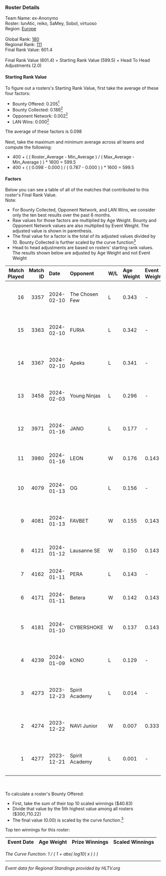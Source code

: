 ### Roster Details<br />
Team Name: ex-Anonymo<br />
Roster: lunAtic, reiko, SaMey, Sobol, virtuoso<br />
Region: [Europe]( ../standings_europe.md)<br />
<br />
Global Rank: [180](../standings_global.md)<br />
Regional Rank: [111]( ../standings_europe.md)<br />
Final Rank Value:  601.4<br />
<br />
Final Rank Value (601.4) = Starting Rank Value (599.5) + Head To Head Adjustments (2.0)<br />

#### Starting Rank Value<br />
To figure out a rosters's Starting Rank Value, first take the average of these four factors:<br />
- Bounty Offered: 0.205[<sup>1</sup>](#table2)
- Bounty Collected: 0.186[<sup>2</sup>](#table1)
- Opponent Network: 0.002[<sup>2</sup>](#table1)
- LAN Wins: 0.000[<sup>2</sup>](#table1)

The average of these factors is 0.098<br />
<br />
Next, take the maximum and minimum average across all teams and compute the following:<br />
- 400 + ( ( Roster_Average - Min_Average ) / ( Max_Average - Min_Average ) ) * 1600 = 599.5
- 400 + ( ( 0.098 - 0.000 ) / ( 0.787 - 0.000 ) ) * 1600 = 599.5


#### Factors<br />
Below you can see a table of all of the matches that contributed to this roster's Final Rank Value.<br />
Note:<br />

- For Bounty Collected, Opponent Network, and LAN Wins, we consider only the ten best results over the past 6 months.
- Raw values for those factors are multiplied by Age Weight. Bounty and Opponent Network values are also multiplied by Event Weight. The adjusted value is shown in parenthesis.
- The final value for a factor is the total of its adjusted values divided by 10. Bounty Collected is further scaled by the curve function[<sup>3</sup>](#curveFunction)
- Head to head adjustments are based on rosters' starting rank values. The results shown below are adjusted by Age Weight and not Event Weight
<span id="table1"></span><br />


| Match Played | Match ID | Date       | Opponent       | W/L | Age Weight | Event Weight | Bounty Collected | Opponent Network | LAN Wins  | H2H Adj. | Roster                                         |
| -: | -: | :- | :- | :- | :- | :- | :- | :- | :- | -: | :- |
|           16 |     3357 | 2024-02-10 | The Chosen Few | L   | 0.343      | -            | -                | -                | -         |    -3.93 | lunAtic, reiko, SaMey, Sobol, virtuoso         |
|           15 |     3363 | 2024-02-10 | FURIA          | L   | 0.342      | -            | -                | -                | -         |    -0.03 | lunAtic, reiko, SaMey, Sobol, virtuoso         |
|           14 |     3367 | 2024-02-10 | Apeks          | L   | 0.341      | -            | -                | -                | -         |    -0.58 | lunAtic, reiko, SaMey, Sobol, virtuoso         |
|           13 |     3458 | 2024-02-03 | Young Ninjas   | L   | 0.296      | -            | -                | -                | -         |    -2.15 | lunAtic, reiko, SaMey, Sobol, virtuoso         |
|           12 |     3971 | 2024-01-16 | JANO           | L   | 0.177      | -            | -                | -                | -         |    -3.70 | lunAtic, reiko, SaMey, Sobol, virtuoso         |
|           11 |     3980 | 2024-01-16 | LEON           | W   | 0.176      | 0.143        | 0.008 (0.000)    | 0.165 (0.004)    | 0 (0.000) |     3.55 | eightz999, facecrack, JIaYm, k0s, Z1W0W        |
|           10 |     4079 | 2024-01-13 | OG             | L   | 0.156      | -            | -                | -                | -         |    -0.18 | lunAtic, reiko, SaMey, Sobol, virtuoso         |
|            9 |     4081 | 2024-01-13 | FAVBET         | W   | 0.155      | 0.143        | 0.005 (0.000)    | 0.397 (0.009)    | 0 (0.000) |     3.57 | bondik, guthriee, j3kie, Smash, t3ns1on        |
|            8 |     4121 | 2024-01-12 | Lausanne SE    | W   | 0.150      | 0.143        | 0.000 (0.000)    | 0.000 (0.000)    | 0 (0.000) |     1.14 | Diviiii, Razzmo, SBT, Shr, xReal               |
|            7 |     4162 | 2024-01-11 | PERA           | L   | 0.143      | -            | -                | -                | -         |    -0.48 | Aaron, DGL, Kamion, msN, Porya                 |
|            6 |     4171 | 2024-01-11 | Betera         | W   | 0.142      | 0.143        | 0.002 (0.000)    | 0.089 (0.002)    | 0 (0.000) |     2.96 | alex666, lollipop21k, MaSvAl, nifee, sad       |
|            5 |     4181 | 2024-01-10 | CYBERSHOKE     | W   | 0.137      | 0.143        | 0.002 (0.000)    | 0.038 (0.001)    | 0 (0.000) |     2.73 | fen2k, FenomeN, flamie, Re1GN, sh1nejezzz      |
|            4 |     4239 | 2024-01-09 | kONO           | L   | 0.129      | -            | -                | -                | -         |    -0.87 | byr9, kensizor, munch, Polbandana, s4ltovsk1yy |
|            3 |     4273 | 2023-12-23 | Spirit Academy | L   | 0.014      | -            | -                | -                | -         |    -0.17 | lunAtic, reiko, SaMey, Sobol, virtuoso         |
|            2 |     4274 | 2023-12-22 | NAVI Junior    | W   | 0.007      | 0.333        | 0.007 (0.000)    | 0.071 (0.000)    | 0 (0.000) |     0.14 | lunAtic, reiko, SaMey, Sobol, virtuoso         |
|            1 |     4277 | 2023-12-21 | Spirit Academy | L   | 0.001      | -            | -                | -                | -         |    -0.01 | lunAtic, reiko, SaMey, Sobol, virtuoso         |

<br />
<span id="table2"></span><br />
To calculate a roster's Bounty Offered:<br />

- First, take the sum of their top 10 scaled winnings ($40.83)
- Divide that value by the 5th highest value among all rosters ($300,710.22)
- The final value (0.00) is scaled by the curve function.[<sup>3</sup>](#curveFunction)

Top ten winnings for this roster:<br />

| Event Date | Age Weight | Prize Winnings | Scaled Winnings |
| :- | -: | :- | :- |


<span id="curveFunction"></span>_The Curve Function: 1 / ( 1 + abs( log10( x ) ) )_<br />

---
_Event data for Regional Standings provided by HLTV.org_<br />
